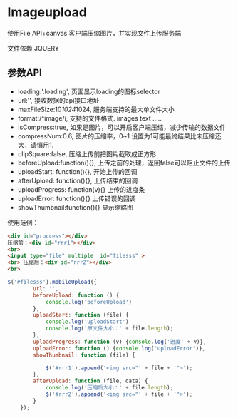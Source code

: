# Imageupload
使用File API+canvas 客户端压缩图片，并实现文件上传服务端

文件依赖 JQUERY

## 参数API 

* loading:'.loading',           页面显示loading的图标selector
* url:'',                       接收数据的api接口地址
* maxFileSize:10*1024*1024,     服务端支持的最大单文件大小
* format:/^image/i,             支持的文件格式. images text .....
* isCompress:true,              如果是图片，可以开启客户端压缩，减少传输的数据文件
* compressNum:0.6,              图片的压缩率，0~1 设置为1可能最终结果比未压缩还大，请慎用1.
* clipSquare:false,             压缩上传前把图片截取成正方形
* beforeUpload:function(){},    上传之前的处理，返回false可以阻止文件的上传
* uploadStart: function(){},    开始上传的回调
* afterUpload: function(){},    上传结束的回调
* uploadProgress: function(v){} 上传的进度条
* uploadError: function(){}     上传错误的回调
* showThumbnail:function(){}    显示缩略图




使用范例：
```HTML
<div id="proccess"></div>
压缩前：<div id="rrr1"></div>
<br>
<input type="file" multiple  id="filesss" >
<br> 压缩后：<div id="rrr2"></div>
<br>
```
```javascript
$('#filesss').mobileUpload({
        url: '',
        beforeUpload: function () {
            console.log('beforeUpload')
        },
        uploadStart: function (file) {
            console.log('uploadStart')
            console.log('原文件大小：' + file.length);
        },
        uploadProgress: function (v) {console.log('进度' + v)},
        uploadError: function () {console.log('uploadError')},
        showThumbnail: function (file) {

            $('#rrr1').append('<img src="' + file + '">');
        },
        afterUpload: function (file, data) {
            console.log('压缩后大小：' + file.length);
            $('#rrr2').append('<img src="' + file + '">');
        }
    });
```
